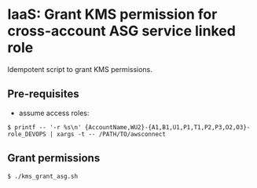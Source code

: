 # IaaS: Grant KMS permission for cross-account ASG service linked role

Idempotent script to grant KMS permissions.

## Pre-requisites

- assume access roles:

```shell
$ printf -- '-r %s\n' {AccountName,WU2}-{A1,B1,U1,P1,T1,P2,P3,O2,O3}-role_DEVOPS | xargs -t -- /PATH/TO/awsconnect
```

## Grant permissions

```shell
$ ./kms_grant_asg.sh
```
